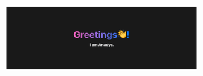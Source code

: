 <img src="https://github.com/AnadyaNair/AnadyaNair/blob/f49fa44fe2d4f1c46b9a65c08e7526987c6a4e52/gradient%20dark%20theme%20banner.png"></img>

<!-- <h4>
Hello, I am Anadya, a student and a passionate developer, he/him. <br>
Taking interests in UI designs, web development, cool Python programs while coding.
</h4> -->

<!-- <img src = "https://github-readme-stats.vercel.app/api?username=AnadyaNair&show_icons=true&title_color=3944F7&text_color=f9f9f9&icon_color=f9f9f9&bg_color=191919"> -->

<!-- <img src = "https://github-readme-stats.vercel.app/api?username=AnadyaNair&show_icons=true&title_color=f9f9f9&text_color=f9f9f9&icon_color=f9f9f9&bg_color=3944F7"> -->

<!--
**AnadyaNair/AnadyaNair** is a ✨ _special_ ✨ repository because its `README.md` (this file) appears on your GitHub profile.
*/
